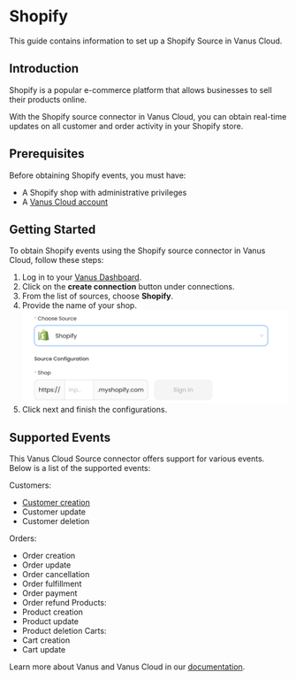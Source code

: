 # Shopify

This guide contains information to set up a Shopify Source in Vanus Cloud.

## Introduction

Shopify is a popular e-commerce platform that allows businesses to sell their products online. 

With the Shopify source connector in Vanus Cloud, you can obtain real-time updates on all customer and order activity in your Shopify store.

## Prerequisites

Before obtaining Shopify events, you must have:

- A Shopify shop with administrative privileges
- A [Vanus Cloud account](https://cloud.vanus.ai)

## Getting Started

To obtain Shopify events using the Shopify source connector in Vanus Cloud, follow these steps:

1. Log in to your [Vanus Dashboard](https://cloud.vanus.ai/dashboard).
2. Click on the **create connection** button under connections.
3. From the list of sources, choose **Shopify**.
4. Provide the name of your shop.
   ![](images/shopify.png)
5. Click next and finish the configurations.


## Supported Events
This Vanus Cloud Source connector offers support for various events. Below is a list of the supported events:

Customers: 
- [Customer creation](events.md#customer-creation)
- Customer update 
- Customer deletion

Orders: 
- Order creation 
- Order update 
- Order cancellation 
- Order fulfillment
- Order payment 
- Order refund
Products:
- Product creation 
- Product update 
- Product deletion
Carts:
- Cart creation 
- Cart update


Learn more about Vanus and Vanus Cloud in our [documentation](https://docs.vanus.ai).